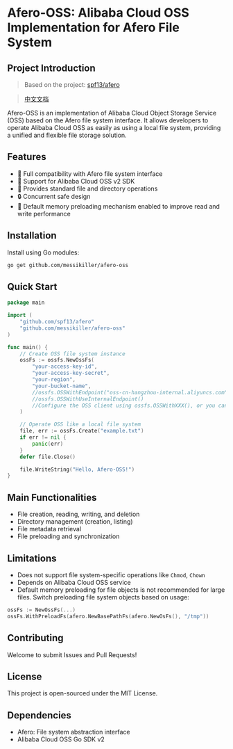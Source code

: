 # Afero-OSS: Alibaba Cloud OSS Implementation for Afero File System

## Project Introduction

> Based on the project: [spf13/afero](https://github.com/spf13/afero)

> [中文文档](./README_CN.md)

Afero-OSS is an implementation of Alibaba Cloud Object Storage Service (OSS) based on the Afero file system interface. It allows developers to operate Alibaba Cloud OSS as easily as using a local file system, providing a unified and flexible file storage solution.

## Features

- 🔄 Full compatibility with Afero file system interface
- 🚀 Support for Alibaba Cloud OSS v2 SDK
- 📂 Provides standard file and directory operations
- 🔒 Concurrent safe design
- 💾 Default memory preloading mechanism enabled to improve read and write performance

## Installation

Install using Go modules:

```bash
go get github.com/messikiller/afero-oss
```

## Quick Start

```go
package main

import (
    "github.com/spf13/afero"
    "github.com/messikiller/afero-oss"
)

func main() {
    // Create OSS file system instance
    ossFs := ossfs.NewOssFs(
        "your-access-key-id", 
        "your-access-key-secret", 
        "your-region", 
        "your-bucket-name",
        //ossfs.OSSWithEndpoint("oss-cn-hangzhou-internal.aliyuncs.com"),
        //ossfs.OSSWithUseInternalEndpoint()
        //Configure the OSS client using ossfs.OSSWithXXX(), or you can customize an OSSOptionFunc.
    )

    // Operate OSS like a local file system
    file, err := ossFs.Create("example.txt")
    if err != nil {
        panic(err)
    }
    defer file.Close()

    file.WriteString("Hello, Afero-OSS!")
}
```

## Main Functionalities

- File creation, reading, writing, and deletion
- Directory management (creation, listing)
- File metadata retrieval
- File preloading and synchronization

## Limitations

- Does not support file system-specific operations like `Chmod`, `Chown`
- Depends on Alibaba Cloud OSS service
- Default memory preloading for file objects is not recommended for large files. Switch preloading file system objects based on usage:

```go
ossFs := NewOssFs(...)
ossFs.WithPreloadFs(afero.NewBasePathFs(afero.NewOsFs(), "/tmp"))
```

## Contributing

Welcome to submit Issues and Pull Requests!

## License

This project is open-sourced under the MIT License.

## Dependencies

- Afero: File system abstraction interface
- Alibaba Cloud OSS Go SDK v2